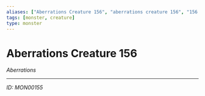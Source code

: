 ```yaml
---
aliases: ["Aberrations Creature 156", "aberrations creature 156", "156 Creature Aberrations"]
tags: [monster, creature]
type: monster
---
```


# Aberrations Creature 156

*Aberrations*

---
*ID: MON00155*